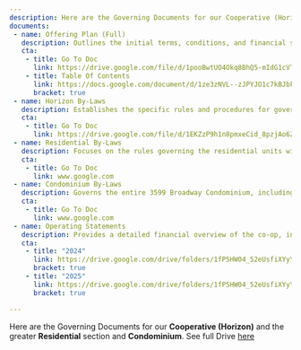```yaml
---
description: Here are the Governing Documents for our Cooperative (Horizon) and the greater Residential section and Condominium
documents:
 - name: Offering Plan (Full)
   description: Outlines the initial terms, conditions, and financial structure of the co-op when it was first formed, detailing the rights and responsibilities of shareholders and the board. It includes information on unit prices, building expenses, and how shares are allocated. This document serves as the foundation for the co-op’s governance and financial operation. 
   cta: 
    - title: Go To Doc
      link: https://drive.google.com/file/d/1pooBwtUO4Okq8BhQ5-mIdG1cVTDm8p6Z/view?usp=drive_link
    - title: Table Of Contents
      link: https://docs.google.com/document/d/1ze3zNVL--zJPYJO1c7kBJbkjdod7C_WlZ_EG_k5M5jc/edit?usp=drive_link
      bracket: true
 - name: Horizon By-Laws
   description: Establishes the specific rules and procedures for governance within the Horizon HDFC, including the responsibilities of the board, election processes, and member rights. They define how meetings are conducted and the framework for decision-making. These by-laws also outline member obligations regarding maintenance fees, use of common areas, and amendments.
   cta: 
    - title: Go To Doc
      link: https://drive.google.com/file/d/1EKZzP9h1n8pmxeCid_8pzjAo6ZuX_VAc/view?usp=drive_link
 - name: Residential By-Laws
   description: Focuses on the rules governing the residential units within the co-op, specifying resident behavior, unit modifications, and the shared responsibilities for maintaining common areas. They set guidelines for noise, alterations, and guest policies to ensure a harmonious living environment. These by-laws help regulate interactions among residents and provide standards for community living.
   cta: 
    - title: Go To Doc
      link: www.google.com
 - name: Condominium By-Laws
   description: Governs the entire 3599 Broadway Condominium, including both the residential and commercial components. They address responsibilities for building maintenance, shared amenities, and financial contributions from all unit owners. These by-laws clarify the relationship between the residential co-op and commercial units, establishing procedures for managing common spaces and expenses.
   cta: 
    - title: Go To Doc
      link: www.google.com
 - name: Operating Statements
   description: Provides a detailed financial overview of the co-op, including income, expenses, and reserve funds. They track the co-op's financial health and help in planning future budgets. These documents are crucial for making informed decisions about maintenance, improvements, and the financial stability of the co-op.
   cta: 
    - title: "2024"
      link: https://drive.google.com/drive/folders/1fP5HW04_52eUsfiXYyY7EJCFEt3eKtcD?usp=drive_link
      bracket: true
    - title: "2025"
      link: https://drive.google.com/drive/folders/1fP5HW04_52eUsfiXYyY7EJCFEt3eKtcD?usp=drive_link
      bracket: true

---
```


Here are the Governing Documents for our **Cooperative (Horizon)** and the greater **Residential** section and **Condominium**. See full Drive <a href="https://drive.google.com/drive/folders/1JiBXj2s781nopvWj2g0t1__Ii2juM3dT?usp=drive_link" target="_blank">here</a>